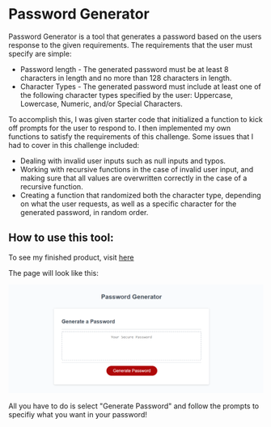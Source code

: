 # Password Generator
Password Generator is a tool that generates a password based on the users response to the given requirements. The requirements that the user must specify are simple:
* Password length - The generated password must be at least 8 characters in length and no more than 128 characters in length.
* Character Types - The generated password must include at least one of the following character types specified by the user: Uppercase, Lowercase, Numeric, and/or Special Characters.

To accomplish this, I was given starter code that initialized a function to kick off  prompts for the user to respond to. I then implemented my own functions to satisfy the requirements of this challenge. Some issues that I had to cover in this challenge included:

* Dealing with invalid user inputs such as null inputs and typos.
* Working with recursive functions in the case of invalid user input, and making sure that all values are overwritten correctly in the case of a recursive function.
* Creating a function that randomized both the character type, depending on what the user requests, as well as a specific character for the generated password, in random order.

## How to use this tool:
To see my finished product, visit [here](https://adairconlin.art/password-generator/)

The page will look like this:

![preview](assets/images/screenshot.PNG)

All you have to do is select "Generate Password" and follow the prompts to specifiy what you want in your password!
